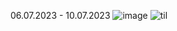 06.07.2023 - 10.07.2023
![image](https://github.com/user-attachments/assets/20f0c266-8832-4ce0-9c2a-6bb4aeb54f3e)
![til](https://media2.giphy.com/media/v1.Y2lkPTc5MGI3NjExbTQ5ZWhlbm16ajhrYzMwOTRmMHBmdTAyY3JqYXZmYms2ZmZ2NGJzYiZlcD12MV9pbnRlcm5hbF9naWZfYnlfaWQmY3Q9Zw/54XjUICXqvsU8oElui/giphy.gif)
